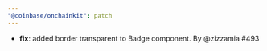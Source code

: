 ```yaml
---
"@coinbase/onchainkit": patch
---
```


- **fix**: added border transparent to Badge component. By @zizzamia #493
